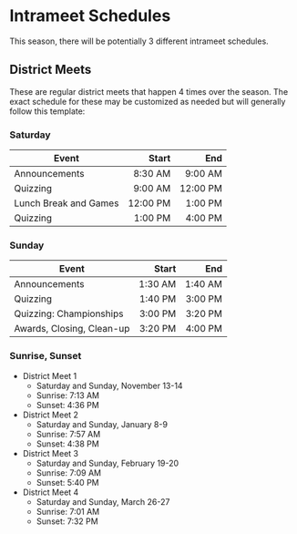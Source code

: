 # Intrameet Schedules

This season, there will be potentially 3 different intrameet schedules.

<!--

## *Classic* Scramble™

The
[*Classic* Scramble™](/district_governance/_meeting_minutes/2021-04-13.md#iclassiciscramblesuptmsup)
meet style means teams self-form, there will be more non-quizzing downtime, and
there will be more fun and games time throughout.

### Saturday-Only

| Event                            | Start    | End      |
|----------------------------------|---------:|---------:|
| Announcements, Season Overview   |  8:00 AM |  8:40 AM |
| Team Formation and Registration  |  8:40 AM |  9:00 AM |
| Quizzing: Scrambled Prelim Style |  9:00 AM | 12:00 PM |
| Lunch Break and Games            | 12:00 PM |  1:30 PM |
| Quizzing: Scrambled Prelim Style |  1:30 PM |  4:30 PM |
| Quizzing: "Championships"        |  4:30 PM |  5:00 PM |
| Awards, Closing                  |  5:00 PM |  5:30 PM |

-->

## District Meets

These are regular district meets that happen 4 times over the season. The exact
schedule for these may be customized as needed but will generally follow this
template:

### Saturday

| Event                 | Start    | End      |
|-----------------------|---------:|---------:|
| Announcements         |  8:30 AM |  9:00 AM |
| Quizzing              |  9:00 AM | 12:00 PM |
| Lunch Break and Games | 12:00 PM |  1:00 PM |
| Quizzing              |  1:00 PM |  4:00 PM |

### Sunday

| Event                     | Start    | End      |
|---------------------------|---------:|---------:|
| Announcements             |  1:30 AM |  1:40 AM |
| Quizzing                  |  1:40 PM |  3:00 PM |
| Quizzing: Championships   |  3:00 PM |  3:20 PM |
| Awards, Closing, Clean-up |  3:20 PM |  4:00 PM |

### Sunrise, Sunset

- District Meet 1
    - Saturday and Sunday, November 13-14
    - Sunrise: 7:13 AM
    - Sunset: 4:36 PM
- District Meet 2
    - Saturday and Sunday, January 8-9
    - Sunrise: 7:57 AM
    - Sunset: 4:38 PM
- District Meet 3
    - Saturday and Sunday, February 19-20
    - Sunrise: 7:09 AM
    - Sunset: 5:40 PM
- District Meet 4
    - Saturday and Sunday, March 26-27
    - Sunrise: 7:01 AM
    - Sunset: 7:32 PM
